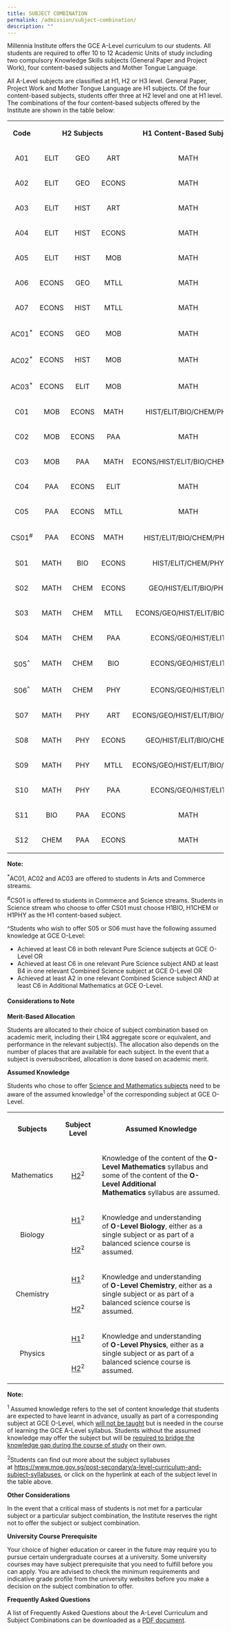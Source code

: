 ```yaml
---
title: SUBJECT COMBINATION
permalink: /admission/subject-combination/
description: ""
---
```

<p>Millennia Institute offers the GCE A-Level curriculum to our students. All students are required to offer 10 to 12 Academic Units of study including two compulsory Knowledge Skills subjects (General Paper and Project Work), four content-based subjects and Mother Tongue Language.</p>
<p>All A-Level subjects are classified at H1, H2 or H3 level. General Paper, Project Work and Mother Tongue Language are H1 subjects. Of the four content-based subjects, students offer three at H2 level and one at H1 level. The combinations of the four content-based subjects offered by the Institute are shown in the table below:</p>
<table>
<tbody>
<tr>
<td style="text-align: center;" width="60">
<p><strong>Code</strong></p>
</td>
<td style="text-align: center;" colspan="3" width="251">
<p><strong>H2 Subjects</strong></p>
</td>
<td style="text-align: center;" width="318">
<p><strong>H1 Content-Based Subject</strong></p>
</td>
</tr>
<tr>
<td style="text-align: center;" width="60">
<p>A01</p>
</td>
<td style="text-align: center;" width="84">
<p>ELIT</p>
</td>
<td style="text-align: center;" width="84">
<p>GEO</p>
</td>
<td style="text-align: center;" width="84">
<p>ART</p>
</td>
<td style="text-align: center;" width="318">
<p>MATH</p>
</td>
</tr>
<tr>
<td style="text-align: center;" width="60">
<p>A02</p>
</td>
<td style="text-align: center;" width="84">
<p>ELIT</p>
</td>
<td style="text-align: center;" width="84">
<p>GEO</p>
</td>
<td style="text-align: center;" width="84">
<p>ECONS</p>
</td>
<td style="text-align: center;" width="318">
<p>MATH</p>
</td>
</tr>
<tr>
<td style="text-align: center;" width="60">
<p>A03</p>
</td>
<td style="text-align: center;" width="84">
<p>ELIT</p>
</td>
<td style="text-align: center;" width="84">
<p>HIST</p>
</td>
<td style="text-align: center;" width="84">
<p>ART</p>
</td>
<td style="text-align: center;" width="318">
<p>MATH</p>
</td>
</tr>
<tr>
<td style="text-align: center;" width="60">
<p>A04</p>
</td>
<td style="text-align: center;" width="84">
<p>ELIT</p>
</td>
<td style="text-align: center;" width="84">
<p>HIST</p>
</td>
<td style="text-align: center;" width="84">
<p>ECONS</p>
</td>
<td style="text-align: center;" width="318">
<p>MATH</p>
</td>
</tr>
<tr>
<td style="text-align: center;" width="60">
<p>A05</p>
</td>
<td style="text-align: center;" width="84">
<p>ELIT</p>
</td>
<td style="text-align: center;" width="84">
<p>HIST</p>
</td>
<td style="text-align: center;" width="84">
<p>MOB</p>
</td>
<td style="text-align: center;" width="318">
<p>MATH</p>
</td>
</tr>
<tr>
<td style="text-align: center;" width="60">
<p>A06</p>
</td>
<td style="text-align: center;" width="84">
<p>ECONS</p>
</td>
<td style="text-align: center;" width="84">
<p>GEO</p>
</td>
<td style="text-align: center;" width="84">
<p>MTLL</p>
</td>
<td style="text-align: center;" width="318">
<p>MATH</p>
</td>
</tr>
<tr>
<td style="text-align: center;" width="60">
<p>A07</p>
</td>
<td style="text-align: center;" width="84">
<p>ECONS</p>
</td>
<td style="text-align: center;" width="84">
<p>HIST</p>
</td>
<td style="text-align: center;" width="84">
<p>MTLL</p>
</td>
<td style="text-align: center;" width="318">
<p>MATH</p>
</td>
</tr>
<tr>
<td style="text-align: center;" width="60">
<p>AC01<sup>*</sup></p>
</td>
<td style="text-align: center;" width="84">
<p>ECONS</p>
</td>
<td style="text-align: center;" width="84">
<p>GEO</p>
</td>
<td style="text-align: center;" width="84">
<p>MOB</p>
</td>
<td style="text-align: center;" width="318">
<p>MATH</p>
</td>
</tr>
<tr>
<td style="text-align: center;" width="60">
<p>AC02<sup>*</sup></p>
</td>
<td style="text-align: center;" width="84">
<p>ECONS</p>
</td>
<td style="text-align: center;" width="84">
<p>HIST</p>
</td>
<td style="text-align: center;" width="84">
<p>MOB</p>
</td>
<td style="text-align: center;" width="318">
<p>MATH</p>
</td>
</tr>
<tr>
<td style="text-align: center;" width="60">
<p>AC03<sup>*</sup></p>
</td>
<td style="text-align: center;" width="84">
<p>ECONS</p>
</td>
<td style="text-align: center;" width="84">
<p>ELIT</p>
</td>
<td style="text-align: center;" width="84">
<p>MOB</p>
</td>
<td style="text-align: center;" width="318">
<p>MATH</p>
</td>
</tr>
<tr>
<td style="text-align: center;" width="60">
<p>C01</p>
</td>
<td style="text-align: center;" width="84">
<p>MOB</p>
</td>
<td style="text-align: center;" width="84">
<p>ECONS</p>
</td>
<td style="text-align: center;" width="84">
<p>MATH</p>
</td>
<td style="text-align: center;" width="318">
<p>HIST/ELIT/BIO/CHEM/PHY</p>
</td>
</tr>
<tr>
<td style="text-align: center;" width="60">
<p>C02</p>
</td>
<td style="text-align: center;" width="84">
<p>MOB</p>
</td>
<td style="text-align: center;" width="84">
<p>ECONS</p>
</td>
<td style="text-align: center;" width="84">
<p>PAA</p>
</td>
<td style="text-align: center;" width="318">
<p>MATH</p>
</td>
</tr>
<tr>
<td style="text-align: center;" width="60">
<p>C03</p>
</td>
<td style="text-align: center;" width="84">
<p>MOB</p>
</td>
<td style="text-align: center;" width="84">
<p>PAA</p>
</td>
<td style="text-align: center;" width="84">
<p>MATH</p>
</td>
<td style="text-align: center;" width="318">
<p>ECONS/HIST/ELIT/BIO/CHEM/PHY</p>
</td>
</tr>
<tr>
<td style="text-align: center;" width="60">
<p>C04</p>
</td>
<td style="text-align: center;" width="84">
<p>PAA</p>
</td>
<td style="text-align: center;" width="84">
<p>ECONS</p>
</td>
<td style="text-align: center;" width="84">
<p>ELIT</p>
</td>
<td style="text-align: center;" width="318">
<p>MATH</p>
</td>
</tr>
<tr>
<td style="text-align: center;" width="60">
<p>C05</p>
</td>
<td style="text-align: center;" width="84">
<p>PAA</p>
</td>
<td style="text-align: center;" width="84">
<p>ECONS</p>
</td>
<td style="text-align: center;" width="84">
<p>MTLL</p>
</td>
<td style="text-align: center;" width="318">
<p>MATH</p>
</td>
</tr>
<tr>
<td style="text-align: center;" width="60">
<p>CS01<sup>#</sup></p>
</td>
<td style="text-align: center;" width="84">
<p>PAA</p>
</td>
<td style="text-align: center;" width="84">
<p>ECONS</p>
</td>
<td style="text-align: center;" width="84">
<p>MATH</p>
</td>
<td style="text-align: center;" width="318">
<p>HIST/ELIT/BIO/CHEM/PHY<sup>#</sup></p>
</td>
</tr>
<tr>
<td style="text-align: center;" width="60">
<p>S01</p>
</td>
<td style="text-align: center;" width="84">
<p>MATH</p>
</td>
<td style="text-align: center;" width="84">
<p>BIO</p>
</td>
<td style="text-align: center;" width="84">
<p>ECONS</p>
</td>
<td style="text-align: center;" width="318">
<p>HIST/ELIT/CHEM/PHY</p>
</td>
</tr>
<tr>
<td style="text-align: center;" width="60">
<p>S02</p>
</td>
<td style="text-align: center;" width="84">
<p>MATH</p>
</td>
<td style="text-align: center;" width="84">
<p>CHEM</p>
</td>
<td style="text-align: center;" width="84">
<p>ECONS</p>
</td>
<td style="text-align: center;" width="318">
<p>GEO/HIST/ELIT/BIO/PHY</p>
</td>
</tr>
<tr>
<td style="text-align: center;" width="60">
<p>S03</p>
</td>
<td style="text-align: center;" width="84">
<p>MATH</p>
</td>
<td style="text-align: center;" width="84">
<p>CHEM</p>
</td>
<td style="text-align: center;" width="84">
<p>MTLL</p>
</td>
<td style="text-align: center;" width="318">
<p>ECONS/GEO/HIST/ELIT/BIO/PHY</p>
</td>
</tr>
<tr>
<td style="text-align: center;" width="60">
<p>S04</p>
</td>
<td style="text-align: center;" width="84">
<p>MATH</p>
</td>
<td style="text-align: center;" width="84">
<p>CHEM</p>
</td>
<td style="text-align: center;" width="84">
<p>PAA</p>
</td>
<td style="text-align: center;" width="318">
<p>ECONS/GEO/HIST/ELIT</p>
</td>
</tr>
<tr>
<td style="text-align: center;" width="60">
<p>S05<sup>^</sup></p>
</td>
<td style="text-align: center;" width="84">
<p>MATH</p>
</td>
<td style="text-align: center;" width="84">
<p>CHEM</p>
</td>
<td style="text-align: center;" width="84">
<p>BIO</p>
</td>
<td style="text-align: center;" width="318">
<p>ECONS/GEO/HIST/ELIT</p>
</td>
</tr>
<tr>
<td style="text-align: center;" width="60">
<p>S06<sup>^</sup></p>
</td>
<td style="text-align: center;" width="84">
<p>MATH</p>
</td>
<td style="text-align: center;" width="84">
<p>CHEM</p>
</td>
<td style="text-align: center;" width="84">
<p>PHY</p>
</td>
<td style="text-align: center;" width="318">
<p>ECONS/GEO/HIST/ELIT</p>
</td>
</tr>
<tr>
<td style="text-align: center;" width="60">
<p>S07</p>
</td>
<td style="text-align: center;" width="84">
<p>MATH</p>
</td>
<td style="text-align: center;" width="84">
<p>PHY</p>
</td>
<td style="text-align: center;" width="84">
<p>ART</p>
</td>
<td style="text-align: center;" width="318">
<p>ECONS/GEO/HIST/ELIT/BIO/CHEM</p>
</td>
</tr>
<tr>
<td style="text-align: center;" width="60">
<p>S08</p>
</td>
<td style="text-align: center;" width="84">
<p>MATH</p>
</td>
<td style="text-align: center;" width="84">
<p>PHY</p>
</td>
<td style="text-align: center;" width="84">
<p>ECONS</p>
</td>
<td style="text-align: center;" width="318">
<p>GEO/HIST/ELIT/BIO/CHEM</p>
</td>
</tr>
<tr>
<td style="text-align: center;" width="60">
<p>S09</p>
</td>
<td style="text-align: center;" width="84">
<p>MATH</p>
</td>
<td style="text-align: center;" width="84">
<p>PHY</p>
</td>
<td style="text-align: center;" width="84">
<p>MTLL</p>
</td>
<td style="text-align: center;" width="318">
<p>ECONS/GEO/HIST/ELIT/BIO/CHEM</p>
</td>
</tr>
<tr>
<td style="text-align: center;" width="60">
<p>S10</p>
</td>
<td style="text-align: center;" width="84">
<p>MATH</p>
</td>
<td style="text-align: center;" width="84">
<p>PHY</p>
</td>
<td style="text-align: center;" width="84">
<p>PAA</p>
</td>
<td style="text-align: center;" width="318">
<p>ECONS/GEO/HIST/ELIT</p>
</td>
</tr>
<tr>
<td style="text-align: center;" width="60">
<p>S11</p>
</td>
<td style="text-align: center;" width="84">
<p>BIO</p>
</td>
<td style="text-align: center;" width="84">
<p>PAA</p>
</td>
<td style="text-align: center;" width="84">
<p>ECONS</p>
</td>
<td style="text-align: center;" width="318">
<p>MATH</p>
</td>
</tr>
<tr>
<td style="text-align: center;" width="60">
<p>S12</p>
</td>
<td style="text-align: center;" width="84">
<p>CHEM</p>
</td>
<td style="text-align: center;" width="84">
<p>PAA</p>
</td>
<td style="text-align: center;" width="84">
<p>ECONS</p>
</td>
<td style="text-align: center;" width="318">
<p>MATH</p>
</td>
</tr>
</tbody>
</table>
<p><strong>Note:</strong></p>
<p><sup>*</sup>AC01, AC02 and AC03 are offered to students in Arts and Commerce streams.</p>
<p><sup>#</sup>CS01 is offered to students in Commerce and Science streams. Students in Science stream who choose to offer CS01 must choose H1BIO, H1CHEM or H1PHY as the H1 content-based subject.</p>
<p>^Students who wish to offer S05 or S06 must have the following assumed knowledge at GCE O-Level: </p>
<ul>
<li>Achieved at least C6 in both relevant Pure Science subjects at GCE O-Level OR</li>
<li>Achieved at least C6 in one relevant Pure Science subject AND at least B4 in one relevant Combined Science subject at GCE O-Level OR</li>
<li>Achieved at least A2 in one relevant Combined Science subject AND at least C6 in Additional Mathematics at GCE O-Level.</li>
</ul>
<h4><strong>Considerations to Note</strong></h4>
<p><strong>Merit-Based Allocation</strong></p>
<p>Students are allocated to their choice of subject combination based on academic merit, including their L1R4 aggregate score or equivalent, and performance in the relevant subject(s). The allocation also depends on the number of places that are available for each subject. In the event that a subject is oversubscribed, allocation is done based on academic merit.</p>
<p><strong>Assumed Knowledge</strong></p>
<p>Students who chose to offer&nbsp;<u>Science and Mathematics subjects</u>&nbsp;need to be aware of the assumed knowledge<sup>1</sup>&nbsp;of the corresponding subject at GCE O-Level.</p>
<table>
<tbody>
<tr>
<td style="text-align: center;" width="108">
<p><strong>Subjects</strong></p>
</td>
<td style="text-align: center;" width="120">
<p><strong>Subject Level</strong></p>
</td>
<td width="396">
<p style="text-align: center;"><strong>Assumed Knowledge</strong></p>
</td>
</tr>
<tr>
<td style="text-align: center;" width="108">
<p>Mathematics</p>
</td>
<td style="text-align: center;" width="120">
<p><a href="https://www.moe.gov.sg/-/media/files/post-secondary/syllabuses/maths/2020-pre-university-h2-mathematics.pdf?la=en&amp;hash=1B98CC55CB1437213B9E0517F5122295ABF4D47A">H2</a><sup>2</sup></p>
</td>
<td width="396">
<p>Knowledge of the content of the&nbsp;<strong>O-Level</strong>&nbsp;<strong>Mathematics</strong>&nbsp;syllabus and some of the content of the&nbsp;<strong>O-Level</strong>&nbsp;<strong>Additional Mathematics</strong>&nbsp;syllabus are assumed.</p>
</td>
</tr>
<tr>
<td style="text-align: center;" rowspan="2" width="108">
<p>Biology</p>
</td>
<td style="text-align: center;" width="120">
<p><a href="https://www.moe.gov.sg/-/media/files/post-secondary/syllabuses/science/pre-university-h1-biology.pdf?la=en&amp;hash=B9CB772A325BFD38A04F25DB33E91B9C7978B7EC">H1</a><sup>2</sup></p>
</td>
<td rowspan="2" width="396">
<p>Knowledge and understanding of&nbsp;<strong>O-Level Biology</strong>, either as a single subject or as part of a balanced science course is assumed.</p>
</td>
</tr>
<tr>
<td style="text-align: center;" width="120">
<p><a href="https://www.moe.gov.sg/-/media/files/post-secondary/syllabuses/science/preuniversity_h2_biology_syllabus.pdf?la=en&amp;hash=77754455A1A1FD9C7BF2CB8DC117180158F014E8">H2</a><sup>2</sup></p>
</td>
</tr>
<tr>
<td style="text-align: center;" rowspan="2" width="108">
<p>Chemistry</p>
</td>
<td style="text-align: center;" width="120">
<p><a href="https://www.moe.gov.sg/-/media/files/post-secondary/syllabuses/science/pre-university-h1-chemistry-syllabus.pdf?la=en&amp;hash=6F1325909BEC67AC99DF1A1BC8EB2D06C0176E8B">H1</a><sup>2</sup></p>
</td>
<td rowspan="2" width="396">
<p>Knowledge and understanding of&nbsp;<strong>O-Level Chemistry</strong>, either as a single subject or as part of a balanced science course is assumed.</p>
</td>
</tr>
<tr>
<td style="text-align: center;" width="120">
<p><a href="https://www.moe.gov.sg/-/media/files/post-secondary/syllabuses/science/preuniversity_h2_chemistry_syllabus.pdf?la=en&amp;hash=0CB171C35F97263AA714163CFF809B81CF2421A6">H2</a><sup>2</sup></p>
</td>
</tr>
<tr>
<td style="text-align: center;" rowspan="2" width="108">
<p>Physics</p>
</td>
<td style="text-align: center;" width="120">
<p><a href="https://www.moe.gov.sg/-/media/files/post-secondary/syllabuses/science/pre-university-h1-physics-syllabus.pdf?la=en&amp;hash=6D840E71EDE1B2753D15ACDEDEBE4D4DB7557D43">H1</a><sup>2</sup></p>
</td>
<td rowspan="2" width="396">
<p>Knowledge and understanding of&nbsp;<strong>O-Level Physics</strong>, either as a single subject or as part of a balanced science course is assumed.</p>
</td>
</tr>
<tr>
<td style="text-align: center;" width="120">
<p><a href="https://www.moe.gov.sg/-/media/files/post-secondary/syllabuses/science/preuniversity_h2_physics_syllabus.pdf?la=en&amp;hash=39F0A6869A7077F047E8FECA77AEE85B55BD9F57">H2</a><sup>2</sup></p>
</td>
</tr>
</tbody>
</table>
<p><strong>Note:</strong></p>
<p><sup>1&nbsp;</sup>Assumed knowledge refers to the set of content knowledge that students are expected to have learnt in advance, usually as part of a corresponding subject at GCE O-Level, which&nbsp;<u>will not be taught</u>&nbsp;but is needed in the course of learning the GCE A-Level syllabus. Students without the assumed knowledge may offer the subject but will be&nbsp;<u>required to bridge the knowledge gap during the course of study</u>&nbsp;on their own.</p>
<p><sup>2</sup>Students can find out more about the subject syllabuses at&nbsp;<a href="https://www.moe.gov.sg/post-secondary/a-level-curriculum-and-subject-syllabuses">https://www.moe.gov.sg/post-secondary/a-level-curriculum-and-subject-syllabuses</a>, or click on the hyperlink at each of the subject level in the table above.&nbsp;</p>
<p><strong>Other Considerations</strong></p>
<p>In the event that a critical mass of students is not met for a particular subject or a particular subject combination, the Institute reserves the right not to offer the subject or subject combination.</p>
<p><strong>University Course Prerequisite</strong></p>
<p>Your choice of higher education or career in the future may require you to pursue certain undergraduate courses at a university. Some university courses may have subject prerequisite that you need to fulfill before you can apply. You are advised to check the minimum requirements and indicative grade profile from the university websites before you make a decision on the subject combination to offer.</p>
<p><strong>Frequently Asked Questions</strong></p>
<p>A list of Frequently Asked Questions about the A-Level Curriculum and Subject Combinations can be downloaded as a&nbsp;<a href="https://www.millenniainstitute.moe.edu.sg/qql/slot/u145/Admission/2022/FAQs%20-%20Subjects%20Combination%202022%20FINAL_updated_full.pdf">PDF document</a>.</p>